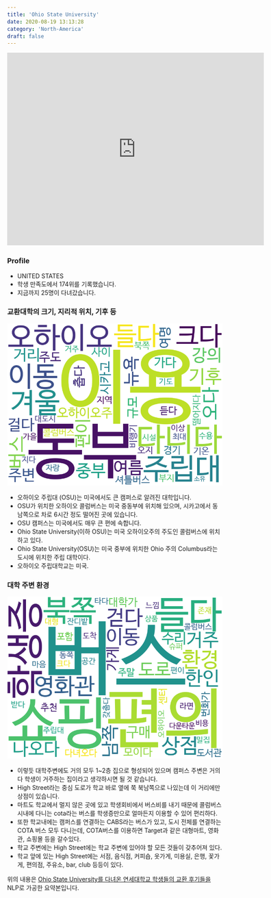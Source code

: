 ```yaml
---
title: 'Ohio State University'
date: 2020-08-19 13:13:28
category: 'North-America'
draft: false
---
```


<iframe
width="600"
height="450"
frameborder="0" style="border:0"
src="https://www.google.com/maps/embed/v1/place?key=AIzaSyC9e1AME-pVmWC4hBpFdu5S4dKzyepa3HQ&q=Ohio+State+University&center=40.0066723,-83.0304546&zoom=14" allowfullscreen>
</iframe>

### Profile

* UNITED STATES
* 학생 만족도에서 174위를 기록했습니다.
* 지금까지 25명이 다녀갔습니다. 

### 교환대학의 크기, 지리적 위치, 기후 등

![gen_info-WordCloud](../univ_wordclouds_okt/gen_info/US000135_gen_info_okt.png)

* 오하이오 주립대 (OSU)는 미국에서도 큰 캠퍼스로 알려진 대학입니다.
* OSU가 위치한 오하이오 콜럼버스는 미국 중동부에 위치해 있으며, 시카고에서 동남쪽으로 차로 6시간 정도 떨어진 곳에 있습니다.
* OSU 캠퍼스는 미국에서도 매우 큰 편에 속합니다.
* Ohio State University(이하 OSU)는 미국 오하이오주의 주도인 콜럼버스에 위치하고 있다.
* Ohio State University(OSU)는 미국 중부에 위치한 Ohio 주의 Columbus라는 도시에 위치한 주립 대학이다.
* 오하이오 주립대학교는 미국.


### 대학 주변 환경

![env_info-WordCloud](../univ_wordclouds_okt/env_info/US000135_env_info_okt.png)

* 이렇듯 대학주변에도 거의 모두 1~2층 집으로 형성되어 있으며 캠퍼스 주변은 거의 다 학생이 거주하는 집이라고 생각하시면 될 것 같습니다.
* High Street라는 중심 도로가 학교 바로 옆에 쭉 북남쪽으로 나있는데 이 거리에만 상점이 있습니다.
* 마트도 학교에서 멀지 않은 곳에 있고 학생회비에서 버스비를 내기 때문에 콜럼버스 시내에 다니는 cota라는 버스를 학생증만으로 얼마든지 이용할 수 있어 편리하다.
* 또한 학교내에는 캠퍼스를 연결하는 CABS라는 버스가 있고, 도시 전체를 연결하는 COTA 버스 모두 다니는데, COTA버스를 이용하면 Target과 같은 대형마트, 영화관, 쇼핑몰 등을 갈수있다.
* 학교 주변에는 High Street에는 학교 주변에 있어야 할 모든 것들이 갖추어져 있다.
* 학교 앞에 있는 High Street에는 서점, 음식점, 커피숍, 옷가게, 미용실, 은행, 꽃가게, 편의점, 주유소, bar, club 등등이 있다.


위의 내용은 [Ohio State University를 다녀온 연세대학교 학생들의 교환 후기들을](http://oia.yonsei.ac.kr/partner/expReport.asp?ucode=US000135&bgbn=A) NLP로 가공한 요약본입니다. 
